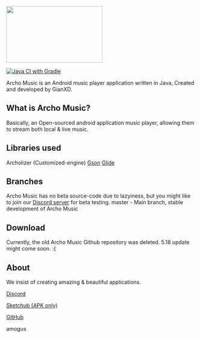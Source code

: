 <img src="https://cdn.discordapp.com/attachments/803677887496060999/826646596430725160/ar_music_github_logo.png" width="255" height="150"/>

[![Java CI with Gradle](https://github.com/gianxddddd/ArchoMusic/actions/workflows/gradle.yml/badge.svg)](https://github.com/gianxddddd/ArchoMusic/actions/workflows/gradle.yml)

Archo Music is an Android music player application written in Java, Created and developed by GianXD.

## What is Archo Music?
Basically, an Open-sourced android application music player, allowing them to stream both local & live music.

## Libraries used
Archolizer (Customized-engine)
[Gson](https://github.com/google/gson)
[Glide](https://github.com/bumptech/glide)

## Branches
Archo Music has no beta source-code due to lazyiness, but you might like to join our [Discord server](https://discord.gg/x5t9n9fWCV) for beta testing.
master - Main branch, stable development of Archo Music

## Download
Currently, the old Archo Music Github repository was deleted. 5.18 update might come soon. :(

## About
We insist of creating amazing & beautiful applications.

[Discord](https://discord.gg/x5t9n9fWCV)

[Sketchub (APK only)](https://project.sketchub.in/?id=403)

[GitHub](https://github.com/gianxddddd/ArchoMusic)

amogus
